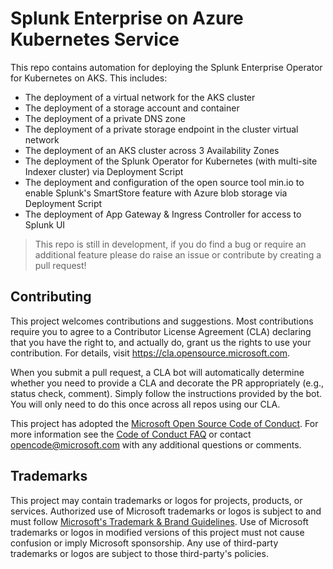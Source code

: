 # Splunk Enterprise on Azure Kubernetes Service

This repo contains automation for deploying the Splunk Enterprise Operator for Kubernetes on AKS. This includes:
- The deployment of a virtual network for the AKS cluster
- The deployment of a storage account and container
- The deployment of a private DNS zone
- The deployment of a private storage endpoint in the cluster virtual network
- The deployment of an AKS cluster across 3 Availability Zones
- The deployment of the Splunk Operator for Kubernetes (with multi-site Indexer cluster) via Deployment Script
- The deployment and configuration of the open source tool min.io to enable Splunk's SmartStore feature with Azure blob storage via Deployment Script
- The deployment of App Gateway & Ingress Controller for access to Splunk UI

> This repo is still in development, if you do find a bug or require an additional feature please do raise an issue or contribute by creating a pull request!

## Contributing

This project welcomes contributions and suggestions.  Most contributions require you to agree to a
Contributor License Agreement (CLA) declaring that you have the right to, and actually do, grant us
the rights to use your contribution. For details, visit https://cla.opensource.microsoft.com.

When you submit a pull request, a CLA bot will automatically determine whether you need to provide
a CLA and decorate the PR appropriately (e.g., status check, comment). Simply follow the instructions
provided by the bot. You will only need to do this once across all repos using our CLA.

This project has adopted the [Microsoft Open Source Code of Conduct](https://opensource.microsoft.com/codeofconduct/).
For more information see the [Code of Conduct FAQ](https://opensource.microsoft.com/codeofconduct/faq/) or
contact [opencode@microsoft.com](mailto:opencode@microsoft.com) with any additional questions or comments.

## Trademarks

This project may contain trademarks or logos for projects, products, or services. Authorized use of Microsoft 
trademarks or logos is subject to and must follow 
[Microsoft's Trademark & Brand Guidelines](https://www.microsoft.com/en-us/legal/intellectualproperty/trademarks/usage/general).
Use of Microsoft trademarks or logos in modified versions of this project must not cause confusion or imply Microsoft sponsorship.
Any use of third-party trademarks or logos are subject to those third-party's policies.

